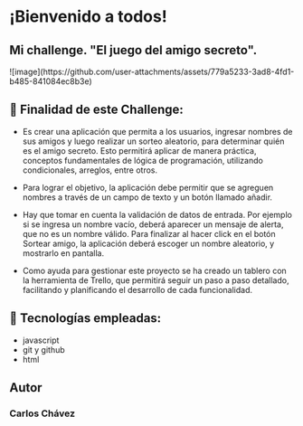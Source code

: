 <h1>¡Bienvenido a todos!</h1>
<h2> Mi challenge. "El juego del amigo secreto".</h2>
![image](https://github.com/user-attachments/assets/779a5233-3ad8-4fd1-b485-841084ec8b3e)


## :hammer: Finalidad de este Challenge:
- Es crear una aplicación que permita a los usuarios, ingresar nombres de sus amigos y  luego realizar un sorteo aleatorio, para determinar quién es el amigo secreto. Esto permitirá aplicar de manera práctica, conceptos 
  fundamentales de lógica de programación, utilizando condicionales, arreglos, entre otros.

- Para lograr el objetivo, la aplicación debe permitir que se agreguen nombres a través de un campo de texto y un botón llamado añadir.

- Hay que tomar en cuenta la validación de datos de entrada. Por ejemplo si se ingresa un nombre vacío, deberá aparecer un mensaje de alerta, que no es un nombre válido. Para finalizar al hacer click en el botón Sortear 
  amigo, la aplicación deberá escoger un nombre aleatorio, y mostrarlo en pantalla.

- Como ayuda para gestionar este proyecto se ha creado un tablero con la herramienta de Trello, que permitirá seguir un paso a paso detallado, facilitando y planificando el desarrollo de cada funcionalidad.

## :ghost: Tecnologías empleadas:
- javascript
- git y github
- html

## Autor
  <h3>Carlos Chávez</h3>



  
  


